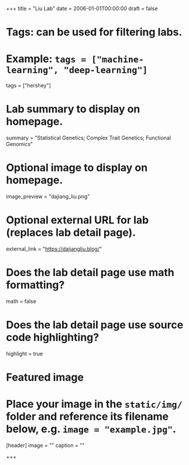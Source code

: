 +++
title = "Liu Lab"
date = 2006-01-01T00:00:00
draft = false

# Tags: can be used for filtering labs.
# Example: `tags = ["machine-learning", "deep-learning"]`
tags = ["hershey"]

# Lab summary to display on homepage.
summary = "Statistical Genetics; Complex Trait Genetics; Functional Genomics"

# Optional image to display on homepage.
image_preview = "dajiang_liu.png"

# Optional external URL for lab (replaces lab detail page).
external_link = "https://dajiangliu.blog/"

# Does the lab detail page use math formatting?
math = false

# Does the lab detail page use source code highlighting?
highlight = true

# Featured image
# Place your image in the `static/img/` folder and reference its filename below, e.g. `image = "example.jpg"`.
[header]
image = ""
caption = ""

+++

